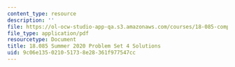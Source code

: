 ```yaml
---
content_type: resource
description: ''
file: https://ol-ocw-studio-app-qa.s3.amazonaws.com/courses/18-085-computational-science-and-engineering-i-summer-2020/9c06e135021051738e28361f977547cc_MIT18_085Summer20_PS4_sol.pdf
file_type: application/pdf
resourcetype: Document
title: 18.085 Summer 2020 Problem Set 4 Solutions
uid: 9c06e135-0210-5173-8e28-361f977547cc
---
```

